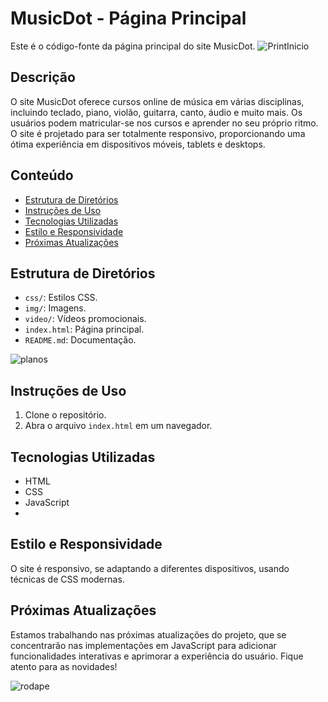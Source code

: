# MusicDot - Página Principal

Este é o código-fonte da página principal do site MusicDot.
![PrintInicio](https://github.com/Destrinn/music-dot/assets/141870172/df71231e-bf6d-433c-bcd0-c0b692b7a61f)

## Descrição

O site MusicDot oferece cursos online de música em várias disciplinas, incluindo teclado, piano, violão, guitarra, canto, áudio e muito mais. Os usuários podem matricular-se nos cursos e aprender no seu próprio ritmo. O site é projetado para ser totalmente responsivo, proporcionando uma ótima experiência em dispositivos móveis, tablets e desktops.

## Conteúdo

- [Estrutura de Diretórios](#estrutura-de-diretórios)
- [Instruções de Uso](#instruções-de-uso)
- [Tecnologias Utilizadas](#tecnologias-utilizadas)
- [Estilo e Responsividade](#estilo-e-responsividade)
- [Próximas Atualizações](#próximas-atualizações)

## Estrutura de Diretórios

- `css/`: Estilos CSS.
- `img/`: Imagens.
- `video/`: Vídeos promocionais.
- `index.html`: Página principal.
- `README.md`: Documentação.

![planos](https://github.com/Destrinn/music-dot/assets/141870172/358c3fec-6b75-4565-b882-e5a65056ea13)

## Instruções de Uso

1. Clone o repositório.
2. Abra o arquivo `index.html` em um navegador.

## Tecnologias Utilizadas

- HTML
- CSS
- JavaScript
- 
## Estilo e Responsividade

O site é responsivo, se adaptando a diferentes dispositivos, usando técnicas de CSS modernas.

## Próximas Atualizações

Estamos trabalhando nas próximas atualizações do projeto, que se concentrarão nas implementações em JavaScript para adicionar funcionalidades interativas e aprimorar a experiência do usuário. Fique atento para as novidades!

![rodape](https://github.com/Destrinn/music-dot/assets/141870172/76d7d31f-ed83-41a7-8ca1-1c8d088fd250)



